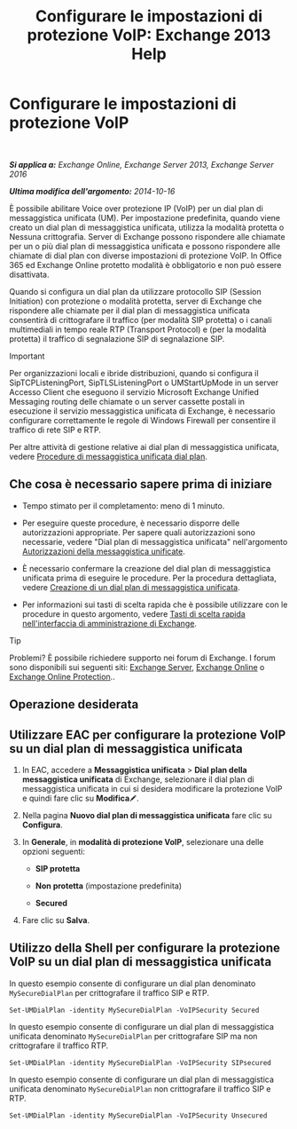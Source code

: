 ﻿---
title: 'Configurare le impostazioni di protezione VoIP: Exchange 2013 Help'
TOCTitle: Configurare le impostazioni di protezione VoIP
ms:assetid: b5335654-c766-4f3f-883c-f31263e1d9c1
ms:mtpsurl: https://technet.microsoft.com/it-it/library/Bb201721(v=EXCHG.150)
ms:contentKeyID: 50481485
ms.date: 05/22/2018
mtps_version: v=EXCHG.150
ms.translationtype: MT
---

# Configurare le impostazioni di protezione VoIP

 

_**Si applica a:** Exchange Online, Exchange Server 2013, Exchange Server 2016_

_**Ultima modifica dell'argomento:** 2014-10-16_

È possibile abilitare Voice over protezione IP (VoIP) per un dial plan di messaggistica unificata (UM). Per impostazione predefinita, quando viene creato un dial plan di messaggistica unificata, utilizza la modalità protetta o Nessuna crittografia. Server di Exchange possono rispondere alle chiamate per un o più dial plan di messaggistica unificata e possono rispondere alle chiamate di dial plan con diverse impostazioni di protezione VoIP. In Office 365 ed Exchange Online protetto modalità è obbligatorio e non può essere disattivata.

Quando si configura un dial plan da utilizzare protocollo SIP (Session Initiation) con protezione o modalità protetta, server di Exchange che rispondere alle chiamate per il dial plan di messaggistica unificata consentirà di crittografare il traffico (per modalità SIP protetta) o i canali multimediali in tempo reale RTP (Transport Protocol) e (per la modalità protetta) il traffico di segnalazione SIP di segnalazione SIP.


> [!IMPORTANT]
> Per organizzazioni locali e ibride distribuzioni, quando si configura il SipTCPListeningPort, SipTLSListeningPort o UMStartUpMode in un server Accesso Client che eseguono il servizio Microsoft Exchange Unified Messaging routing delle chiamate o un server cassette postali in esecuzione il servizio messaggistica unificata di Exchange, è necessario configurare correttamente le regole di Windows Firewall per consentire il traffico di rete SIP e RTP.



Per altre attività di gestione relative ai dial plan di messaggistica unificata, vedere [Procedure di messaggistica unificata dial plan](um-dial-plan-procedures-exchange-2013-help.md).

## Che cosa è necessario sapere prima di iniziare

  - Tempo stimato per il completamento: meno di 1 minuto.

  - Per eseguire queste procedure, è necessario disporre delle autorizzazioni appropriate. Per sapere quali autorizzazioni sono necessarie, vedere "Dial plan di messaggistica unificata" nell'argomento [Autorizzazioni della messaggistica unificate](unified-messaging-permissions-exchange-2013-help.md).

  - È necessario confermare la creazione del dial plan di messaggistica unificata prima di eseguire le procedure. Per la procedura dettagliata, vedere [Creazione di un dial plan di messaggistica unificata](https://docs.microsoft.com/it-it/exchange/voice-mail-unified-messaging/connect-voice-mail-system/create-um-dial-plan).

  - Per informazioni sui tasti di scelta rapida che è possibile utilizzare con le procedure in questo argomento, vedere [Tasti di scelta rapida nell'interfaccia di amministrazione di Exchange](keyboard-shortcuts-in-the-exchange-admin-center-exchange-online-protection-help.md).


> [!TIP]
> Problemi? È possibile richiedere supporto nei forum di Exchange. I forum sono disponibili sui seguenti siti: <A href="https://go.microsoft.com/fwlink/p/?linkid=60612">Exchange Server</A>, <A href="https://go.microsoft.com/fwlink/p/?linkid=267542">Exchange Online</A> o <A href="https://go.microsoft.com/fwlink/p/?linkid=285351">Exchange Online Protection</A>..



## Operazione desiderata

## Utilizzare EAC per configurare la protezione VoIP su un dial plan di messaggistica unificata

1.  In EAC, accedere a **Messaggistica unificata** \> **Dial plan della messaggistica unificata** di Exchange, selezionare il dial plan di messaggistica unificata in cui si desidera modificare la protezione VoIP e quindi fare clic su **Modifica**![Icona Modifica](images/JJ218640.6f53ccb2-1f13-4c02-bea0-30690e6ea71d(EXCHG.150).gif "Icona Modifica").

2.  Nella pagina **Nuovo dial plan di messaggistica unificata** fare clic su **Configura**.

3.  In **Generale**, in **modalità di protezione VoIP**, selezionare una delle opzioni seguenti:
    
      - **SIP protetta**
    
      - **Non protetta** (impostazione predefinita)
    
      - **Secured**

4.  Fare clic su **Salva**.

## Utilizzo della Shell per configurare la protezione VoIP su un dial plan di messaggistica unificata

In questo esempio consente di configurare un dial plan denominato `MySecureDialPlan` per crittografare il traffico SIP e RTP.

    Set-UMDialPlan -identity MySecureDialPlan -VoIPSecurity Secured

In questo esempio consente di configurare un dial plan di messaggistica unificata denominato `MySecureDialPlan` per crittografare SIP ma non crittografare il traffico RTP.

    Set-UMDialPlan -identity MySecureDialPlan -VoIPSecurity SIPsecured

In questo esempio consente di configurare un dial plan di messaggistica unificata denominato `MySecureDialPlan` non crittografare il traffico SIP e RTP.

    Set-UMDialPlan -identity MySecureDialPlan -VoIPSecurity Unsecured

